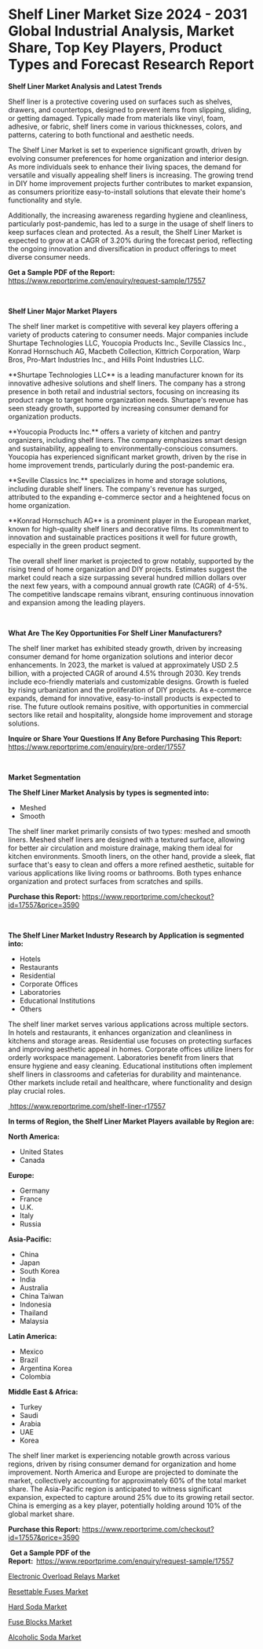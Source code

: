 <p><h1>Shelf Liner Market Size 2024 - 2031 Global Industrial Analysis, Market Share, Top Key Players, Product Types and Forecast Research Report</h1></p><p><strong>Shelf Liner Market Analysis and Latest Trends</strong></p>
<p><p>Shelf liner is a protective covering used on surfaces such as shelves, drawers, and countertops, designed to prevent items from slipping, sliding, or getting damaged. Typically made from materials like vinyl, foam, adhesive, or fabric, shelf liners come in various thicknesses, colors, and patterns, catering to both functional and aesthetic needs. </p><p>The Shelf Liner Market is set to experience significant growth, driven by evolving consumer preferences for home organization and interior design. As more individuals seek to enhance their living spaces, the demand for versatile and visually appealing shelf liners is increasing. The growing trend in DIY home improvement projects further contributes to market expansion, as consumers prioritize easy-to-install solutions that elevate their home's functionality and style. </p><p>Additionally, the increasing awareness regarding hygiene and cleanliness, particularly post-pandemic, has led to a surge in the usage of shelf liners to keep surfaces clean and protected. As a result, the Shelf Liner Market is expected to grow at a CAGR of 3.20% during the forecast period, reflecting the ongoing innovation and diversification in product offerings to meet diverse consumer needs.</p></p>
<p><strong>Get a Sample PDF of the Report:&nbsp;</strong> <a href="https://www.reportprime.com/enquiry/request-sample/17557?utm_campaign=1117&utm_medium=2&utm_source=Github&utm_content=ia&utm_term=19112024&utm_id=shelf-liner">https://www.reportprime.com/enquiry/request-sample/17557</a></p>
<p>&nbsp;</p>
<p><strong>Shelf Liner Major Market Players</strong></p>
<p><p>The shelf liner market is competitive with several key players offering a variety of products catering to consumer needs. Major companies include Shurtape Technologies LLC, Youcopia Products Inc., Seville Classics Inc., Konrad Hornschuch AG, Macbeth Collection, Kittrich Corporation, Warp Bros, Pro-Mart Industries Inc., and Hills Point Industries LLC.</p><p>**Shurtape Technologies LLC** is a leading manufacturer known for its innovative adhesive solutions and shelf liners. The company has a strong presence in both retail and industrial sectors, focusing on increasing its product range to target home organization needs. Shurtape's revenue has seen steady growth, supported by increasing consumer demand for organization products.</p><p>**Youcopia Products Inc.** offers a variety of kitchen and pantry organizers, including shelf liners. The company emphasizes smart design and sustainability, appealing to environmentally-conscious consumers. Youcopia has experienced significant market growth, driven by the rise in home improvement trends, particularly during the post-pandemic era.</p><p>**Seville Classics Inc.** specializes in home and storage solutions, including durable shelf liners. The company's revenue has surged, attributed to the expanding e-commerce sector and a heightened focus on home organization. </p><p>**Konrad Hornschuch AG** is a prominent player in the European market, known for high-quality shelf liners and decorative films. Its commitment to innovation and sustainable practices positions it well for future growth, especially in the green product segment.</p><p>The overall shelf liner market is projected to grow notably, supported by the rising trend of home organization and DIY projects. Estimates suggest the market could reach a size surpassing several hundred million dollars over the next few years, with a compound annual growth rate (CAGR) of 4-5%. The competitive landscape remains vibrant, ensuring continuous innovation and expansion among the leading players.</p></p>
<p>&nbsp;</p>
<p><strong>What Are The Key Opportunities For Shelf Liner Manufacturers?</strong></p>
<p><p>The shelf liner market has exhibited steady growth, driven by increasing consumer demand for home organization solutions and interior decor enhancements. In 2023, the market is valued at approximately USD 2.5 billion, with a projected CAGR of around 4.5% through 2030. Key trends include eco-friendly materials and customizable designs. Growth is fueled by rising urbanization and the proliferation of DIY projects. As e-commerce expands, demand for innovative, easy-to-install products is expected to rise. The future outlook remains positive, with opportunities in commercial sectors like retail and hospitality, alongside home improvement and storage solutions.</p></p>
<p><strong>Inquire or Share Your Questions If Any Before Purchasing This Report:</strong> <a href="https://www.reportprime.com/enquiry/pre-order/17557?utm_campaign=1117&utm_medium=2&utm_source=Github&utm_content=ia&utm_term=19112024&utm_id=shelf-liner">https://www.reportprime.com/enquiry/pre-order/17557</a></p>
<p>&nbsp;</p>
<p><strong>Market Segmentation</strong></p>
<p><strong>The Shelf Liner Market Analysis by types is segmented into:</strong></p>
<p><ul><li>Meshed</li><li>Smooth</li></ul></p>
<p><p>The shelf liner market primarily consists of two types: meshed and smooth liners. Meshed shelf liners are designed with a textured surface, allowing for better air circulation and moisture drainage, making them ideal for kitchen environments. Smooth liners, on the other hand, provide a sleek, flat surface that's easy to clean and offers a more refined aesthetic, suitable for various applications like living rooms or bathrooms. Both types enhance organization and protect surfaces from scratches and spills.</p></p>
<p><strong>Purchase this Report:&nbsp;</strong><a href="https://www.reportprime.com/checkout?id=17557&price=3590&utm_campaign=1117&utm_medium=2&utm_source=Github&utm_content=ia&utm_term=19112024&utm_id=shelf-liner">https://www.reportprime.com/checkout?id=17557&price=3590</a></p>
<p>&nbsp;</p>
<p><strong>The Shelf Liner Market Industry Research by Application is segmented into:</strong></p>
<p><ul><li>Hotels</li><li>Restaurants</li><li>Residential</li><li>Corporate Offices</li><li>Laboratories</li><li>Educational Institutions</li><li>Others</li></ul></p>
<p><p>The shelf liner market serves various applications across multiple sectors. In hotels and restaurants, it enhances organization and cleanliness in kitchens and storage areas. Residential use focuses on protecting surfaces and improving aesthetic appeal in homes. Corporate offices utilize liners for orderly workspace management. Laboratories benefit from liners that ensure hygiene and easy cleaning. Educational institutions often implement shelf liners in classrooms and cafeterias for durability and maintenance. Other markets include retail and healthcare, where functionality and design play crucial roles.</p></p>
<p><a href="https://www.reportprime.com/shelf-liner-r17557?utm_campaign=1117&utm_medium=2&utm_source=Github&utm_content=ia&utm_term=19112024&utm_id=shelf-liner">&nbsp;https://www.reportprime.com/shelf-liner-r17557</a></p>
<p><strong>In terms of Region, the Shelf Liner Market Players available by Region are:</strong></p>
<p>
    <p> <strong> North America: </strong>
        <ul>
            <li>United States</li>
            <li>Canada</li>
        </ul>
        </p> 
    <p> <strong> Europe: </strong>
        <ul>
            <li>Germany</li>
            <li>France</li>
            <li>U.K.</li>
            <li>Italy</li>
            <li>Russia</li>
        </ul>
        </p> 
    <p> <strong> Asia-Pacific: </strong>
        <ul>
            <li>China</li>
            <li>Japan</li>
            <li>South Korea</li>
            <li>India</li>
            <li>Australia</li>
            <li>China Taiwan</li>
            <li>Indonesia</li>
            <li>Thailand</li>
            <li>Malaysia</li>
        </ul>
        </p> 
    <p> <strong> Latin America: </strong>
        <ul>
            <li>Mexico</li>
            <li>Brazil</li>
            <li>Argentina Korea</li>
            <li>Colombia</li>
        </ul>
        </p> 
    <p> <strong> Middle East & Africa: </strong>
        <ul>
            <li>Turkey</li>
            <li>Saudi</li>
            <li>Arabia</li>
            <li>UAE</li>
            <li>Korea</li>
        </ul>
    </p>
    </p>
<p><p>The shelf liner market is experiencing notable growth across various regions, driven by rising consumer demand for organization and home improvement. North America and Europe are projected to dominate the market, collectively accounting for approximately 60% of the total market share. The Asia-Pacific region is anticipated to witness significant expansion, expected to capture around 25% due to its growing retail sector. China is emerging as a key player, potentially holding around 10% of the global market share.</p></p>
<p><strong>Purchase this Report: </strong><a href="https://www.reportprime.com/checkout?id=17557&price=3590&utm_campaign=1117&utm_medium=2&utm_source=Github&utm_content=ia&utm_term=19112024&utm_id=shelf-liner">https://www.reportprime.com/checkout?id=17557&price=3590</a></p>
<p>&nbsp;<strong>Get a Sample PDF of the Report:&nbsp;&nbsp;</strong><a href="https://www.reportprime.com/enquiry/request-sample/17557?utm_campaign=1117&utm_medium=2&utm_source=Github&utm_content=ia&utm_term=19112024&utm_id=shelf-liner">https://www.reportprime.com/enquiry/request-sample/17557</a></p>
<p><strong></strong></p>
<p><p><a href="https://www.linkedin.com/pulse/influencing-factors-electronic-overload-relays-market-insights-n61ef?utm_campaign=1117&utm_medium=2&utm_source=Github&utm_content=ia&utm_term=19112024&utm_id=shelf-liner">Electronic Overload Relays Market</a></p><p><a href="https://www.linkedin.com/pulse/strategic-roadmap-global-resettable-fuses-market-insights-8r5ff?utm_campaign=1117&utm_medium=2&utm_source=Github&utm_content=ia&utm_term=19112024&utm_id=shelf-liner">Resettable Fuses Market</a></p><p><a href="https://issuu.com/reportprime-2/docs/hard-soda-market-size-2030.pptx_26968fc6b053ad?utm_campaign=1117&utm_medium=2&utm_source=Github&utm_content=ia&utm_term=19112024&utm_id=shelf-liner">Hard Soda Market</a></p><p><a href="https://www.linkedin.com/pulse/fuse-blocks-market-size-segmentation-trends-growth-analysis-nwtef?utm_campaign=1117&utm_medium=2&utm_source=Github&utm_content=ia&utm_term=19112024&utm_id=shelf-liner">Fuse Blocks Market</a></p><p><a href="https://issuu.com/reportprime-2/docs/alcoholic-soda-market-size-2030.ppt_c8e4a8fd8e9633?utm_campaign=1117&utm_medium=2&utm_source=Github&utm_content=ia&utm_term=19112024&utm_id=shelf-liner">Alcoholic Soda Market</a></p></p>
